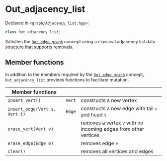 
# Out_adjacency_list

Declared in `<graph/Adjacency_list.hpp>`:
```c++
class Out_adjacency_list;
```

Satisfies the [`Out_edge_graph`](Out_edge_graph.md) concept using a classical adjacency list data structure that supports removals.

## Member functions

In addition to the members required by the [`Out_edge_graph`](Out_edge_graph.md) concept, `Out_adjacency_list` provides functions to facilitate mutation.

| Member functions | | |
|------------------|-|-|
| `insert_vert()` | `Vert` | constructs a new vertex |
| `insert_edge(Vert s, Vert t)` | `Edge` | constructs a new edge with tail `s` and head `t` |
| `erase_vert(Vert v)` | | removes a vertex `v` with no incoming edges from other vertices |
| `erase_edge(Edge e)` | | removes edge `e` |
| `clear()` | | removes all vertices and edges |
